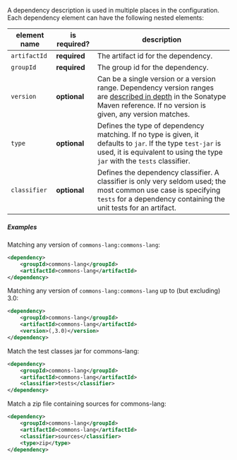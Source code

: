 A dependency description is used in multiple places in the configuration. Each dependency element can have the following nested elements:

| element name | is required? | description |
| ------------ | ------------ | ----------- |
| `artifactId` | **required** |  The artifact id for the dependency. |
| `groupId`    | **required** |  The group id for the dependency. |
| `version`    | **optional** | Can be a single version or a version range. Dependency version ranges are [described in depth](http://books.sonatype.com/mvnref-book/reference/pom-relationships-sect-project-dependencies.html#pom-relationships-sect-version-ranges) in the Sonatype Maven reference. If no version is given, any version matches. |
| `type`       | **optional** |  Defines the type of dependency matching. If no type is given, it defaults to `jar`. If the type `test-jar` is used, it is equivalent to using the type `jar` with the `tests` classifier. |
| `classifier` | **optional** | Defines the dependency classifier. A classifier is only very seldom used; the most common use case is specifying `tests` for a dependency containing the unit tests for an artifact. |

##### Examples

Matching any version of `commons-lang:commons-lang`:

```xml
<dependency>
    <groupId>commons-lang</groupId>
    <artifactId>commons-lang</artifactId>
</dependency>
```

Matching any version of `commons-lang:commons-lang` up to (but
excluding) 3.0:

```xml
<dependency>
    <groupId>commons-lang</groupId>
    <artifactId>commons-lang</artifactId>
    <version>(,3.0)</version>
</dependency>
```

Match the test classes jar for commons-lang:

```xml
<dependency>
    <groupId>commons-lang</groupId>
    <artifactId>commons-lang</artifactId>
    <classifier>tests</classifier>
</dependency>
```

Match a zip file containing sources for commons-lang:

```xml
<dependency>
    <groupId>commons-lang</groupId>
    <artifactId>commons-lang</artifactId>
    <classifier>sources</classifier>
    <type>zip</type>
</dependency>
```
